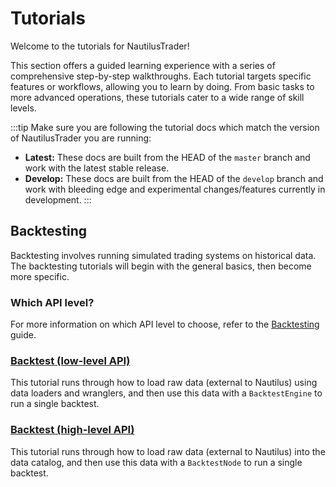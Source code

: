 # Tutorials

Welcome to the tutorials for NautilusTrader! 

This section offers a guided learning experience with a series of comprehensive step-by-step walkthroughs. 
Each tutorial targets specific features or workflows, allowing you to learn by doing. 
From basic tasks to more advanced operations, these tutorials cater to a wide range of skill levels.

:::tip
Make sure you are following the tutorial docs which match the version of NautilusTrader you are running:
- **Latest:** These docs are built from the HEAD of the `master` branch and work with the latest stable release.
- **Develop:** These docs are built from the HEAD of the `develop` branch and work with bleeding edge and experimental changes/features currently in development.
:::

## Backtesting
Backtesting involves running simulated trading systems on historical data. The backtesting tutorials will
begin with the general basics, then become more specific.

### Which API level?
For more information on which API level to choose, refer to the [Backtesting](../concepts/backtesting.md) guide.

### [Backtest (low-level API)](backtest_low_level.md)
This tutorial runs through how to load raw data (external to Nautilus) using data loaders and wranglers, 
and then use this data with a `BacktestEngine` to run a single backtest.

### [Backtest (high-level API)](backtest_high_level.md)
This tutorial runs through how to load raw data (external to Nautilus) into the data catalog, 
and then use this data with a `BacktestNode` to run a single backtest.
